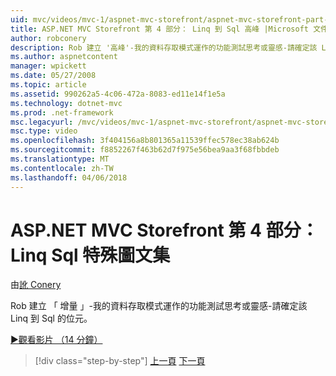 ```yaml
---
uid: mvc/videos/mvc-1/aspnet-mvc-storefront/aspnet-mvc-storefront-part-4-linq-to-sql-spike
title: ASP.NET MVC Storefront 第 4 部分： Linq 到 Sql 高峰 |Microsoft 文件
author: robconery
description: Rob 建立 '高峰'-我的資料存取模式運作的功能測試思考或靈感-請確定該 Linq 到 Sql 的位元。
ms.author: aspnetcontent
manager: wpickett
ms.date: 05/27/2008
ms.topic: article
ms.assetid: 990262a5-4c06-472a-8083-ed11e14f1e5a
ms.technology: dotnet-mvc
ms.prod: .net-framework
msc.legacyurl: /mvc/videos/mvc-1/aspnet-mvc-storefront/aspnet-mvc-storefront-part-4-linq-to-sql-spike
msc.type: video
ms.openlocfilehash: 3f404156a8b801365a11539ffec578ec38ab624b
ms.sourcegitcommit: f8852267f463b62d7f975e56bea9aa3f68fbbdeb
ms.translationtype: MT
ms.contentlocale: zh-TW
ms.lasthandoff: 04/06/2018
---
```

<a name="aspnet-mvc-storefront-part-4-linq-to-sql-spike"></a>ASP.NET MVC Storefront 第 4 部分： Linq Sql 特殊圖文集
====================
由[訛 Conery](https://github.com/robconery)

Rob 建立 「 增量 」-我的資料存取模式運作的功能測試思考或靈感-請確定該 Linq 到 Sql 的位元。

[&#9654;觀看影片 （14 分鐘）](https://channel9.msdn.com/Blogs/ASP-NET-Site-Videos/aspnet-mvc-storefront-part-4-linq-to-sql-spike)

> [!div class="step-by-step"]
> [上一頁](aspnet-mvc-storefront-part-3-pipes-and-filters.md)
> [下一頁](aspnet-mvc-storefront-part-5-globalization.md)
